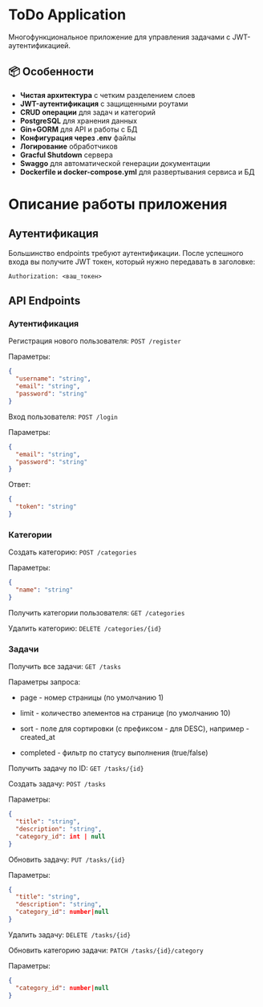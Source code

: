 # ToDo Application
Многофункциональное приложение для управления задачами с JWT-аутентификацией.
## 📦 Особенности

- **Чистая архитектура** с четким разделением слоев
- **JWT-аутентификация** с защищенными роутами
- **CRUD операции** для задач и категорий
- **PostgreSQL** для хранения данных
- **Gin+GORM** для API и работы с БД
- **Конфигурация через .env** файлы
- **Логирование** обработчиков
- **Gracful Shutdown** сервера
- **Swaggo** для автоматической генерации документации
- **Dockerfile и docker-compose.yml** для развертывания сервиса и БД

# Описание работы приложения
## Аутентификация
Большинство endpoints требуют аутентификации. После успешного входа вы получите JWT токен, который нужно передавать в заголовке:
```
Authorization: <ваш_токен>
```
## API Endpoints
### Аутентификация
Регистрация нового пользователя: ```POST /register```

Параметры:
```json
{
  "username": "string",
  "email": "string",
  "password": "string"
}
```

Вход пользователя: ```POST /login```

Параметры:
```json
{
  "email": "string",
  "password": "string"
}
```

Ответ:

```json
{
  "token": "string"
}
```

### Категории

Создать категорию: ```POST /categories```

Параметры:
```json
{
  "name": "string"
}
```

Получить категории пользователя: ```GET /categories```

Удалить категорию: ```DELETE /categories/{id}```

### Задачи
Получить все задачи: ```GET /tasks```

Параметры запроса:

- page - номер страницы (по умолчанию 1)

- limit - количество элементов на странице (по умолчанию 10)

- sort - поле для сортировки (с префиксом - для DESC), например -created_at

- completed - фильтр по статусу выполнения (true/false)

Получить задачу по ID: ```GET /tasks/{id}```

Создать задачу: ```POST /tasks```

Параметры:
```json
{
  "title": "string",
  "description": "string",
  "category_id": int | null
}
```

Обновить задачу: ```PUT /tasks/{id}```

Параметры:
```json
{
  "title": "string",
  "description": "string",
  "category_id": number|null
}
```

Удалить задачу: ```DELETE /tasks/{id}```

Обновить категорию задачи: ```PATCH /tasks/{id}/category```

Параметры:
```json
{
  "category_id": number|null
}
```